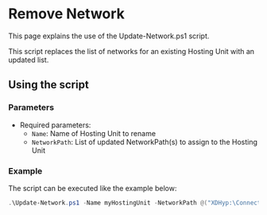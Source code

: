# Remove Network

This page explains the use of the Update-Network.ps1 script.

This script replaces the list of networks for an existing Hosting Unit with an updated list.

## Using the script

### Parameters

- Required parameters:
    - `Name`: Name of Hosting Unit to rename
    - `NetworkPath`: List of updated NetworkPath(s) to assign to the Hosting Unit

### Example
The script can be executed like the example below:
```powershell
.\Update-Network.ps1 -Name myHostingUnit -NetworkPath @("XDHyp:\Connections\nutanix\mynetwork.network") 
```